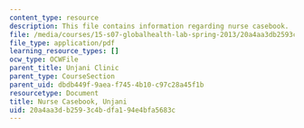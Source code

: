 ```yaml
---
content_type: resource
description: This file contains information regarding nurse casebook.
file: /media/courses/15-s07-globalhealth-lab-spring-2013/20a4aa3db2593c4bdfa194e4bfa5683c_MIT15_S07S13_casebo_unj.pdf
file_type: application/pdf
learning_resource_types: []
ocw_type: OCWFile
parent_title: Unjani Clinic
parent_type: CourseSection
parent_uid: dbdb449f-9aea-f745-4b10-c97c28a45f1b
resourcetype: Document
title: Nurse Casebook, Unjani
uid: 20a4aa3d-b259-3c4b-dfa1-94e4bfa5683c
---
```

